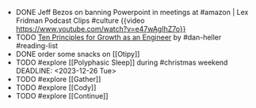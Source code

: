 - DONE Jeff Bezos on banning Powerpoint in meetings at #amazon | Lex Fridman Podcast Clips #culture
  {{video https://www.youtube.com/watch?v=e47wAgIhZ7o}}
- TODO [Ten Principles for Growth as an Engineer](https://x.com/thiagoghisi/status/1728796137174278146) by #dan-heller #reading-list
- DONE order some snacks on [[Otipy]]
- TODO #explore [[Polyphasic Sleep]] during #christmas weekend
  DEADLINE: <2023-12-26 Tue>
- TODO #explore [[Gather]]
- TODO #explore [[Cody]]
- TODO #explore [[Continue]]